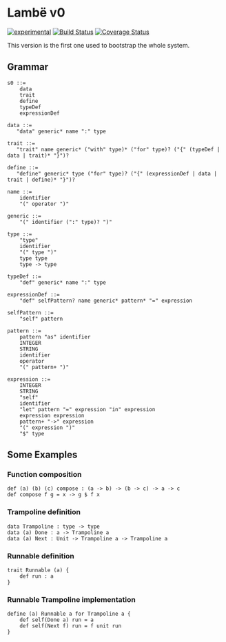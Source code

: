 # Lambë v0

[![experimental](http://badges.github.io/stability-badges/dist/experimental.svg)](http://github.com/badges/stability-badges)
[![Build Status](https://travis-ci.org/d-plaindoux/lambe.svg?branch=master)](https://travis-ci.org/d-plaindoux/lambe?branch=master)
[![Coverage Status](https://coveralls.io/repos/github/d-plaindoux/lambe/badge.svg?branch=master)](https://coveralls.io/github/d-plaindoux/lambe?branch=master)

This version is the first one used to bootstrap the whole system.

## Grammar

```
s0 ::=
    data
    trait
    define
    typeDef
    expressionDef

data ::=
   "data" generic* name ":" type

trait ::=
   "trait" name generic* ("with" type)* ("for" type)? ("{" (typeDef | data | trait)* "}")?

define ::=
   "define" generic* type ("for" type)? ("{" (expressionDef | data | trait | define)* "}")?

name ::=
    identifier
    "(" operator ")"

generic ::=
    "(" identifier (":" type)? ")"

type ::=
    "type"
    identifier
    "(" type ")"
    type type
    type -> type

typeDef ::=
    "def" generic* name ":" type

expressionDef ::=
    "def" selfPattern? name generic* pattern* "=" expression

selfPattern ::=
    "self" pattern

pattern ::=
    pattern "as" identifier
    INTEGER
    STRING
    identifier
    operator
    "(" pattern+ ")"

expression ::=
    INTEGER
    STRING
    "self"
    identifier
    "let" pattern "=" expression "in" expression
    expression expression
    pattern+ "->" expression
    "(" expression ")"
    "$" type
```

## Some Examples

### Function composition

```
def (a) (b) (c) compose : (a -> b) -> (b -> c) -> a -> c
def compose f g = x -> g $ f x
```

### Trampoline definition

```
data Trampoline : type -> type
data (a) Done : a -> Trampoline a
data (a) Next : Unit -> Trampoline a -> Trampoline a
```

### Runnable definition

```
trait Runnable (a) {
    def run : a
}
```

### Runnable Trampoline implementation

```
define (a) Runnable a for Trampoline a {
    def self(Done a) run = a
    def self(Next f) run = f unit run
}
```
